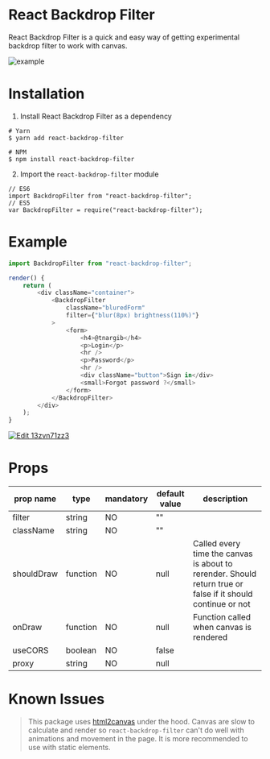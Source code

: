 # React Backdrop Filter

React Backdrop Filter is a quick and easy way of getting experimental backdrop filter to work with canvas.

![example](./example.png)

# Installation

1. Install React Backdrop Filter as a dependency

```
# Yarn
$ yarn add react-backdrop-filter

# NPM
$ npm install react-backdrop-filter
```

2. Import the `react-backdrop-filter` module

```
// ES6
import BackdropFilter from "react-backdrop-filter";
// ES5
var BackdropFilter = require("react-backdrop-filter");
```

# Example

```javascript
import BackdropFilter from "react-backdrop-filter";

render() {
    return (
        <div className="container">
            <BackdropFilter
                className="bluredForm"
                filter={"blur(8px) brightness(110%)"}
            >
                <form>
                    <h4>@tnargib</h4>
                    <p>Login</p>
                    <hr />
                    <p>Password</p>
                    <hr />
                    <div className="button">Sign in</div>
                    <small>Forgot password ?</small>
                </form>
            </BackdropFilter>
        </div>
    );
}
```

[![Edit 13zvn71zz3](https://codesandbox.io/static/img/play-codesandbox.svg)](https://codesandbox.io/s/13zvn71zz3)

# Props

| prop name  | type     | mandatory | default value | description                                                                                                 |
| ---------- | -------- | --------- | ------------- | ----------------------------------------------------------------------------------------------------------- |
| filter     | string   | NO        | ""            |                                                                                                             |
| className  | string   | NO        | ""            |                                                                                                             |
| shouldDraw | function | NO        | null          | Called every time the canvas is about to rerender. Should return true or false if it should continue or not |
| onDraw     | function | NO        | null          | Function called when canvas is rendered                                                                     |
| useCORS    | boolean  | NO        | false         |                                                                                                             |
| proxy      | string   | NO        | null          |                                                                                                             |

# Known Issues

> This package uses [html2canvas](https://html2canvas.hertzen.com/) under the hood. Canvas are slow to calculate and render so `react-backdrop-filter` can't do well with animations and movement in the page. It is more recommended to use with static elements.
